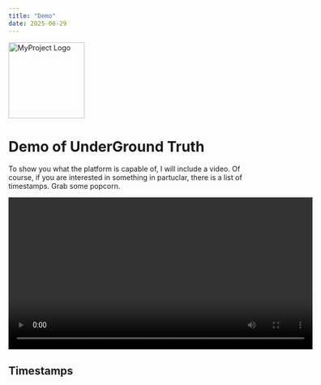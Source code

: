 ```yaml
---
title: "Demo"
date: 2025-06-29
---
```

<p>
  <img src="/underground-truth-docs/assets/logo.png" alt="MyProject Logo" width="150">
</p>

# Demo of UnderGround Truth
To show you what the platform is capable of, I will include a video.
Of course, if you are interested in something in partuclar, there is a list of timestamps.
Grab some popcorn.

<video width="600" controls>
  <source src="assets/demo.mp4" type="video/mp4">
  Your browser does not support the video tag.
</video>


## Timestamps
